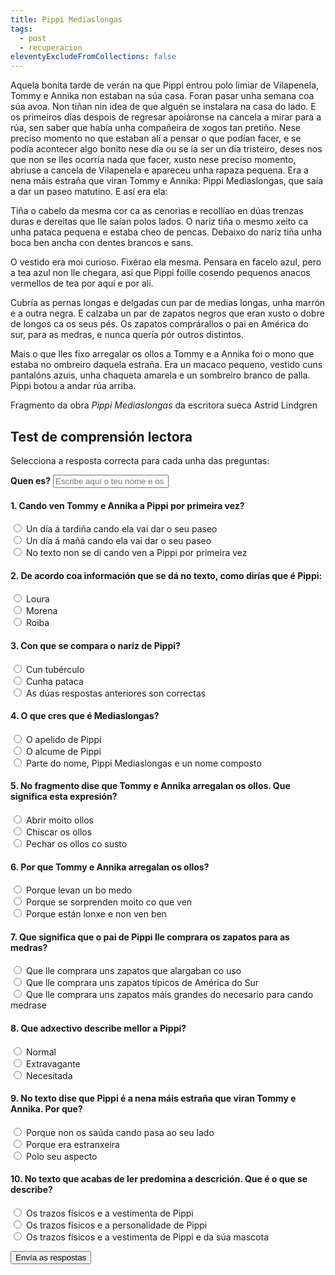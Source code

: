 ```yaml
---
title: Pippi Mediaslongas
tags:
  - post
  - recuperacion
eleventyExcludeFromCollections: false
---
```

<article>
Aquela bonita tarde de verán na que Pippi entrou polo limiar de Vilapenela, Tommy e Annika non estaban na súa casa. Foran pasar unha semana coa súa avoa. Non tiñan nin idea de que alguén se instalara na casa do lado. E os primeiros días despois de regresar apoiáronse na cancela a mirar para a rúa, sen saber que había unha compañeira de xogos tan pretiño. Nese preciso momento no que estaban alí a pensar o que podían facer, e se podía acontecer algo bonito nese día ou se ía ser un día tristeiro, deses nos que non se lles ocorría nada que facer, xusto nese preciso momento, abriuse a cancela de Vilapenela e apareceu unha rapaza pequena. Era a nena máis estraña que viran Tommy e Annika: Pippi Mediaslongas, que saía a dar un paseo matutino. E así era ela:

Tiña o cabelo da mesma cor ca as cenorias e recollíao en dúas trenzas duras e dereitas que lle saían polos lados. O nariz tiña o mesmo xeito ca unha pataca pequena e estaba cheo de pencas. Debaixo do nariz tiña unha boca ben ancha con dentes brancos e sans.

O vestido era moi curioso. Fixérao ela mesma. Pensara en facelo azul, pero a tea azul non lle chegara, así que Pippi foille cosendo pequenos anacos vermellos de tea por aquí e por alí.

Cubría as pernas longas e delgadas cun par de medias longas, unha marrón e a outra negra. E calzaba un par de zapatos negros que eran xusto o dobre de longos ca os seus pés. Os zapatos comprárallos o pai en América do sur, para as medras, e nunca quería pór outros distintos. 

Mais o que lles fixo arregalar os ollos a Tommy e a Annika foi o mono que estaba no ombreiro daquela estraña. Era un macaco pequeno, vestido cuns pantalóns azuis, unha chaqueta amarela e un sombreiro branco de palla. Pippi botou a andar rúa arriba.

<footer>

Fragmento da obra *Pippi Mediaslongas* da escritora sueca Astrid Lindgren

</footer>

</article>

## Test de comprensión lectora

Selecciona a resposta correcta para cada unha das preguntas:

<form name="pippi-mediaslongas" method="POST" netlify>
  <label for="name"><strong>Quen es?</strong></label>
  <input type="text" name="nome" placeholder="Escribe aquí o teu nome e os teus apelidos" required>

#### 1.  Cando ven Tommy e Annika a Pippi por primeira vez?

<label><input type="radio" name="1" value="a"> Un día á tardiña cando ela vai dar o seu paseo</label>\
<label><input type="radio" name="1" value="b"> Un día á mañá cando ela vai dar o seu paseo</label>\
<label><input type="radio" name="1" value="c"> No texto non se di cando ven a Pippi por primeira vez</label> 

#### 2.  De acordo coa información que se dá no texto, como dirías que é Pippi:

<label><input type="radio" name="2" value="a"> Loura </label>\
<label><input type="radio" name="2" value="b"> Morena </label>\
<label><input type="radio" name="2" value="c"> Roiba </label> 

#### 3.  Con que se compara o nariz de Pippi?

<label><input type="radio" name="3" value="a"> Cun tubérculo </label>\
<label><input type="radio" name="3" value="b"> Cunha pataca </label>\
<label><input type="radio" name="3" value="c"> As dúas respostas anteriores son correctas </label> 

#### 4. O que cres que é Mediaslongas?

<label><input type="radio" name="4" value="a"> O apelido de Pippi </label>\
<label><input type="radio" name="4" value="b"> O alcume de Pippi </label>\
<label><input type="radio" name="4" value="c"> Parte do nome, Pippi Mediaslongas e un nome composto </label> 

#### 5. No fragmento dise que Tommy e Annika arregalan  os ollos. Que significa esta expresión?

<label><input type="radio" name="5" value="a"> Abrir moito ollos </label>\
<label><input type="radio" name="5" value="b"> Chiscar os ollos </label>\
<label><input type="radio" name="5" value="c"> Pechar os ollos co susto </label> 

#### 6. Por que Tommy e Annika arregalan os ollos?

<label><input type="radio" name="6" value="a"> Porque levan un bo medo </label>\
<label><input type="radio" name="6" value="b"> Porque se sorprenden moito co que ven </label>\
<label><input type="radio" name="6" value="c"> Porque están lonxe e non ven ben </label> 

#### 7. Que significa que o pai de Pippi lle comprara os zapatos para as medras?

<label><input type="radio" name="7" value="a"> Que lle comprara uns zapatos que alargaban co uso </label>\
<label><input type="radio" name="7" value="b"> Que lle comprara uns zapatos típicos de América do Sur </label>\
<label><input type="radio" name="7" value="c"> Que lle comprara uns zapatos máis grandes do necesario para cando medrase </label> 

#### 8. Que adxectivo describe mellor a Pippi?

<label><input type="radio" name="8" value="a"> Normal </label>\
<label><input type="radio" name="8" value="b"> Extravagante </label>\
<label><input type="radio" name="8" value="c"> Necesitada </label>

#### 9.  No texto dise que Pippi é a nena máis estraña que viran Tommy e Annika. Por que?

<label><input type="radio" name="9" value="a"> Porque non os saúda cando pasa ao seu lado </label>\
<label><input type="radio" name="9" value="b"> Porque era estranxeira </label>\
<label><input type="radio" name="9" value="c"> Polo seu aspecto </label>

#### 10. No texto que acabas de ler predomina a descrición. Que é o que se describe?

<label><input type="radio" name="10" value="a"> Os trazos físicos e a vestimenta de Pippi </label>\
<label><input type="radio" name="10" value="b"> Os trazos físicos e a personalidade de Pippi </label>\
<label><input type="radio" name="10" value="c"> Os trazos físicos e a vestimenta de Pippi e da súa mascota </label>

 <button type="submit" name="submit">Envía as respostas</button>

</form>